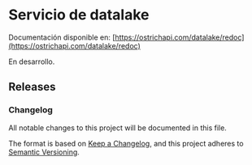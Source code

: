 # Servicio de datalake

Documentación disponible en: [https://ostrichapi.com/datalake/redoc](https://ostrichapi.com/datalake/redoc)

En desarrollo.

## Releases

### Changelog

All notable changes to this project will be documented in this file.

The format is based on [Keep a Changelog](https://keepachangelog.com/en/1.0.0/),
and this project adheres to [Semantic Versioning](https://semver.org/spec/v2.0.0.html).
